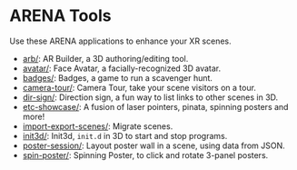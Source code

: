 # ARENA Tools
Use these ARENA applications to enhance your XR scenes.

- [arb/](arb/): AR Builder, a 3D authoring/editing tool.
- [avatar/](avatar/): Face Avatar, a facially-recognized 3D avatar.
- [badges/](badges/): Badges, a game to run a scavenger hunt.
- [camera-tour/](camera-tour/): Camera Tour, take your scene visitors on a tour.
- [dir-sign/](dir-sign/): Direction sign, a fun way to list links to other scenes in 3D.
- [etc-showcase/](etc-showcase/): A fusion of laser pointers, pinata, spinning posters and more!
- [import-export-scenes/](import-export-scenes/): Migrate scenes.
- [init3d/](init3d/): Init3d, `init.d` in 3D to start and stop programs.
- [poster-session/](poster-session/): Layout poster wall in a scene, using data from JSON.
- [spin-poster/](spin-poster/): Spinning Poster, to click and rotate 3-panel posters.
